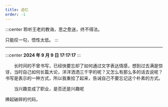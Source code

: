```yaml
---
title: 追忆
order: -1
---
```


:::center
聆听王老的教诲，思之愈迷，终不得法。

只能叹一句，悟性太低。
:::

--- 

:::center 
**2024 年 9 月 9 日 17:17:17**
:::

&emsp;&emsp;长时间的不曾书写，已经快要忘却了如何通过文字表达情感，想到过去满是惊讶，当时自己如何长篇大论，洋洋洒洒三千字的呢？又怎么有那么多的话去说呢？书写是表示的一种方式，所以我重拾了起来，告诫自己不要忘记这个朴素的方式。


&emsp;&emsp;当兴趣变成了职业，是否还是兴趣呢

捧起破碎的代码，